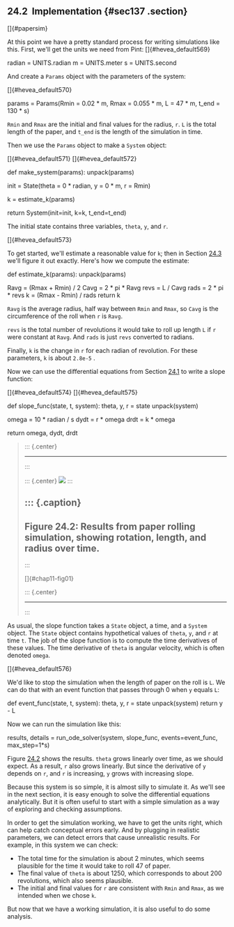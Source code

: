 ﻿24.2  Implementation {#sec137 .section}
--------------------

[]{#papersim}

At this point we have a pretty standard process for writing simulations
like this. First, we'll get the units we need from Pint:
[]{#hevea_default569}

radian = UNITS.radian m = UNITS.meter s = UNITS.second

And create a `Params` object with the parameters of the system:

[]{#hevea_default570}

params = Params(Rmin = 0.02 \* m, Rmax = 0.055 \* m, L = 47 \* m, t\_end
= 130 \* s)

`Rmin` and `Rmax` are the initial and final values for the radius, `r`.
`L` is the total length of the paper, and `t_end` is the length of the
simulation in time.

Then we use the `Params` object to make a `System` object:

[]{#hevea_default571} []{#hevea_default572}

def make\_system(params): unpack(params)

init = State(theta = 0 \* radian, y = 0 \* m, r = Rmin)

k = estimate\_k(params)

return System(init=init, k=k, t\_end=t\_end)

The initial state contains three variables, `theta`, `y`, and `r`.

[]{#hevea_default573}

To get started, we'll estimate a reasonable value for `k`; then in
Section [24.3](#paper_analysis) we'll figure it out exactly. Here's how
we compute the estimate:

def estimate\_k(params): unpack(params)

Ravg = (Rmax + Rmin) / 2 Cavg = 2 \* pi \* Ravg revs = L / Cavg rads = 2
\* pi \* revs k = (Rmax - Rmin) / rads return k

`Ravg` is the average radius, half way between `Rmin` and `Rmax`, so
`Cavg` is the circumference of the roll when `r` is `Ravg`.

`revs` is the total number of revolutions it would take to roll up
length `L` if `r` were constant at `Ravg`. And `rads` is just `revs`
converted to radians.

Finally, `k` is the change in `r` for each radian of revolution. For
these parameters, `k` is about `2.8e-5` .

Now we can use the differential equations from Section [24.1](#paper) to
write a slope function:

[]{#hevea_default574} []{#hevea_default575}

def slope\_func(state, t, system): theta, y, r = state unpack(system)

omega = 10 \* radian / s dydt = r \* omega drdt = k \* omega

return omega, dydt, drdt

> ::: {.center}
>
> ------------------------------------------------------------------------
> :::
>
> ::: {.center}
> ![](ModSimPy037.png)
> :::
>
> ::: {.caption}
>   -----------------------------------------------------------------------------------------------------
>   Figure 24.2: Results from paper rolling simulation, showing rotation, length, and radius over time.
>   -----------------------------------------------------------------------------------------------------
> :::
>
> []{#chap11-fig01}
>
> ::: {.center}
>
> ------------------------------------------------------------------------
> :::

As usual, the slope function takes a `State` object, a time, and a
`System` object. The `State` object contains hypothetical values of
`theta`, `y`, and `r` at time `t`. The job of the slope function is to
compute the time derivatives of these values. The time derivative of
`theta` is angular velocity, which is often denoted `omega`.

[]{#hevea_default576}

We'd like to stop the simulation when the length of paper on the roll is
`L`. We can do that with an event function that passes through 0 when
`y` equals `L`:

def event\_func(state, t, system): theta, y, r = state unpack(system)
return y - L

Now we can run the simulation like this:

results, details = run\_ode\_solver(system, slope\_func,
events=event\_func, max\_step=1\*s)

Figure [24.2](#chap11-fig01) shows the results. `theta` grows linearly
over time, as we should expect. As a result, `r` also grows linearly.
But since the derivative of `y` depends on `r`, and `r` is increasing,
`y` grows with increasing slope.

Because this system is so simple, it is almost silly to simulate it. As
we'll see in the next section, it is easy enough to solve the
differential equations analytically. But it is often useful to start
with a simple simulation as a way of exploring and checking assumptions.

In order to get the simulation working, we have to get the units right,
which can help catch conceptual errors early. And by plugging in
realistic parameters, we can detect errors that cause unrealistic
results. For example, in this system we can check:

-   The total time for the simulation is about 2 minutes, which seems
    plausible for the time it would take to roll 47 of paper.
-   The final value of `theta` is about 1250, which corresponds to about
    200 revolutions, which also seems plausible.
-   The initial and final values for `r` are consistent with `Rmin` and
    `Rmax`, as we intended when we chose `k`.

But now that we have a working simulation, it is also useful to do some
analysis.

